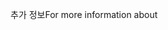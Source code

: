 <span data-ttu-id="85628-101">추가 정보</span><span class="sxs-lookup"><span data-stu-id="85628-101">For more information about</span></span>